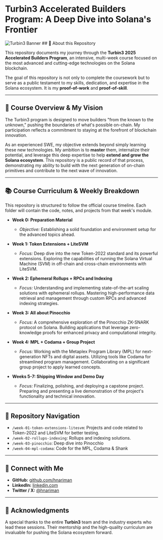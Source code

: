 # Turbin3 Accelerated Builders Program: A Deep Dive into Solana's Frontier

![Turbin3 Banner](https://www.turbin3.org/images/turbin3.svg) ## 📜 About this Repository

This repository documents my journey through the **Turbin3 2025 Accelerated Builders Program**, an intensive, multi-week course focused on the most advanced and cutting-edge technologies on the Solana blockchain.

The goal of this repository is not only to complete the coursework but to serve as a public testament to my skills, dedication, and expertise in the Solana ecosystem. It is my **proof-of-work** and **proof-of-skill**.

---

## 🚀 Course Overview & My Vision

The Turbin3 program is designed to move builders "from the known to the unknown," pushing the boundaries of what's possible on-chain. My participation reflects a commitment to staying at the forefront of blockchain innovation.

As an experienced SWE, my objective extends beyond simply learning these new technologies. My ambition is to **master** them, internalize their potential, and leverage this deep expertise to help **extend and grow the Solana ecosystem**. This repository is a public record of that process, demonstrating my ability to build with the next generation of on-chain primitives and contribute to the next wave of innovation.

---

## 📚 Course Curriculum & Weekly Breakdown

This repository is structured to follow the official course timeline. Each folder will contain the code, notes, and projects from that week's module.

- **Week 0: Preparation Material**
  - _Objective:_ Establishing a solid foundation and environment setup for the advanced topics ahead.

- **Week 1: Token Extensions + LiteSVM**
  - _Focus:_ Deep dive into the new Token-2022 standard and its powerful extensions. Exploring the capabilities of running the Solana Virtual Machine (SVM) in off-chain and cross-chain environments with LiteSVM.

- **Week 2: Ephemeral Rollups + RPCs and Indexing**
  - _Focus:_ Understanding and implementing state-of-the-art scaling solutions with ephemeral rollups. Mastering high-performance data retrieval and management through custom RPCs and advanced indexing strategies.

- **Week 3: All about Pinocchio**
  - _Focus:_ A comprehensive exploration of the Pinocchio ZK-SNARK protocol on Solana. Building applications that leverage zero-knowledge proofs for enhanced privacy and computational integrity.

- **Week 4: MPL + Codama + Group Project**
  - _Focus:_ Working with the Metaplex Program Library (MPL) for next-generation NFTs and digital assets. Utilizing tools like Codama for streamlined program management. Collaborating on a significant group project to apply learned concepts.

- **Weeks 5-7: Shipping Window and Demo Day**
  - _Focus:_ Finalizing, polishing, and deploying a capstone project. Preparing and presenting a live demonstration of the project's functionality and technical innovation.

---

## 📂 Repository Navigation

- `/week-01-token-extensions-litesvm`: Projects and code related to Token-2022 and LiteSVM for better testing.
- `/week-02-rollups-indexing`: Rollups and indexing solutions.
- `/week-03-pinocchio`: Deep dive into Pinocchio
- `/week-04-mpl-codama`: Code for the MPL, Codama & Shank

---

## 🔗 Connect with Me

- **GitHub:** [github.com/hnariman](https://github.com/hnariman)
- **LinkedIn:** [linkedin.com](https://linkedin.com/in/narimanh)
- **Twitter / X:** [@hnariman](https://x.com/hnariman)

---

## 🙏 Acknowledgments

A special thanks to the entire **Turbin3** team and the industry experts who lead these sessions.
Their mentorship and the high-quality curriculum are invaluable for pushing the Solana ecosystem forward.

